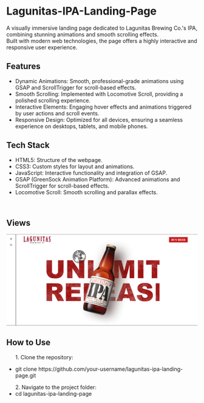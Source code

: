 # Lagunitas-IPA-Landing-Page
A visually immersive landing page dedicated to Lagunitas Brewing Co.'s IPA, combining stunning animations and smooth scrolling effects.</br> Built with modern web technologies, the page offers a highly interactive and responsive user experience.</br>
## Features
<ul>
  <li>Dynamic Animations: Smooth, professional-grade animations using GSAP and ScrollTrigger for scroll-based effects.</br></li>
  <li>Smooth Scrolling: Implemented with Locomotive Scroll, providing a polished scrolling experience.</br></li>
  <li>Interactive Elements: Engaging hover effects and animations triggered by user actions and scroll events.</br></li>
  <li>Responsive Design: Optimized for all devices, ensuring a seamless experience on desktops, tablets, and mobile phones.</br></li>
</ul>




## Tech Stack
<ul>
<li>HTML5: Structure of the webpage.</br></li>
<li>CSS3: Custom styles for layout and animations.</br></li>
<li>JavaScript: Interactive functionality and integration of GSAP.</br></li>
<li>GSAP (GreenSock Animation Platform): Advanced animations and ScrollTrigger for scroll-based effects.</br></li>
<li>Locomotive Scroll: Smooth scrolling and parallax effects.</br></li>
</ul></br>

## Views 
[![Demo Video](https://github.com/ShivamSeamar/Lagunitas-IPA-Landing-Page/blob/main/image.png)]([path/to/video/file.mp4](https://github.com/ShivamSeamar/Lagunitas-IPA-Landing-Page/blob/main/1.mp4))

## How to Use
<ul>
1. Clone the repository:
  <li>
<div > <p>git clone https://github.com/your-username/lagunitas-ipa-landing-page.git</p></div></li>
2. Navigate to the project folder:
  <li>
cd lagunitas-ipa-landing-page</li>
</ul>

